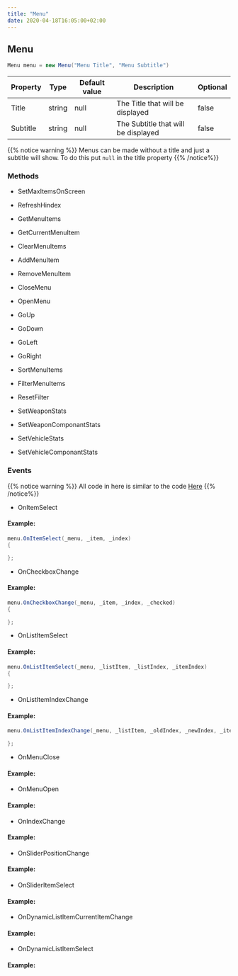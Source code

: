 ```yaml
---
title: "Menu"
date: 2020-04-18T16:05:00+02:00
---
```


## Menu

```cs
Menu menu = new Menu("Menu Title", "Menu Subtitle")

```
|Property|Type|Default value|Description|Optional|
|---|---|---|---|---|
|Title|string|null|The Title that will be displayed|false|
|Subtitle|string|null|The Subtitle that will be displayed|false|

{{% notice warning %}}
Menus can be made without a title and just a subtitle will show. To do this put `null` in the title property
{{% /notice%}}

### Methods

- SetMaxItemsOnScreen

- RefreshHindex

- GetMenuItems

- GetCurrentMenuItem

- ClearMenuItems

- AddMenuItem

- RemoveMenuItem

- CloseMenu

- OpenMenu

- GoUp

- GoDown

- GoLeft

- GoRight

- SortMenuItems

- FilterMenuItems

- ResetFilter

- SetWeaponStats

- SetWeaponComponantStats

- SetVehicleStats

- SetVehicleComponantStats

### Events

{{% notice warning %}}
All code in here is similar to the code [Here](https://github.com/TomGrobbe/MenuAPI/blob/master/TestMenu/ExampleMenu.cs#LL272C14-L272C14)
{{% /notice%}}

- OnItemSelect

#### Example:
```cs
menu.OnItemSelect(_menu, _item, _index)
{

};
```

- OnCheckboxChange

#### Example:
```cs
menu.OnCheckboxChange(_menu, _item, _index, _checked)
{

};
```
- OnListItemSelect

#### Example:
```cs
menu.OnListItemSelect(_menu, _listItem, _listIndex, _itemIndex)
{

};
```
- OnListItemIndexChange

#### Example:
```cs
menu.OnListItemIndexChange(_menu, _listItem, _oldIndex, _newIndex, _itemIndex){

};
```

- OnMenuClose

#### Example:

- OnMenuOpen

#### Example:

- OnIndexChange

#### Example:

- OnSliderPositionChange

#### Example:

- OnSliderItemSelect

#### Example:

- OnDynamicListItemCurrentItemChange

#### Example:

- OnDynamicListItemSelect

#### Example: